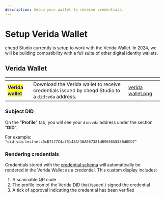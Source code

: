 ```yaml
---
description: Setup your wallet to receive credentials.
---
```


# Setup Verida Wallet

cheqd Studio currently is setup to work with the Verida Wallet. In 2024, we will be building compatibility with a full suite of other digital identity wallets.&#x20;

## Verida Wallet <a href="#verida-wallet" id="verida-wallet"></a>

<table data-card-size="large" data-view="cards"><thead><tr><th></th><th></th><th data-hidden data-card-cover data-type="files"></th></tr></thead><tbody><tr><td><mark style="color:blue;"><strong>Verida wallet</strong></mark></td><td>Download the Verida wallet to receive credentials issued by cheqd Studio to a <code>did:vda</code> address.</td><td><a href="../../.gitbook/assets/verida wallet.png">verida wallet.png</a></td></tr></tbody></table>

### Subject DID

On the "**Profile**" tab, you will see your `did:vda` address under the section "**DID**".

For example: `"did:vda:testnet:0xD7477C4a75143Af16A967381d09650A533Bd0DD7"`

### Rendering credentials

Credentials stored with the [credential schema](https://common.schemas.verida.io/credential/base/v0.2.0/schema.json) will automatically be rendered in the Verida Wallet as a credential. This custom display includes:

1. A scannable QR code
2. The profile icon of the Verida DID that issued / signed the credential
3. A tick of approval indicating the credential has been verified
